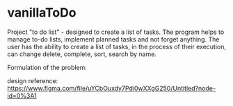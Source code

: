 # vanillaToDo

Project "to do list" - designed to create a list of tasks. The program helps to manage to-do lists, implement planned tasks and not forget anything. The user has the ability to create a list of tasks, in the process of their execution, can change delete, complete, sort, search by name.



Formulation of the problem:




design reference: https://www.figma.com/file/uYCbOuxdy7Pdi0wXXgG250/Untitled?node-id=0%3A1
